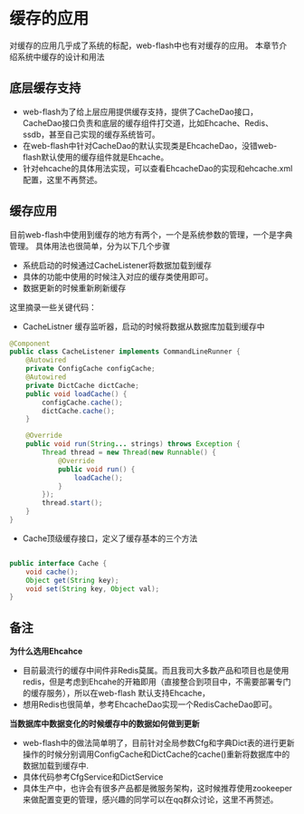 # 缓存的应用
对缓存的应用几乎成了系统的标配，web-flash中也有对缓存的应用。
本章节介绍系统中缓存的设计和用法

## 底层缓存支持
- web-flash为了给上层应用提供缓存支持，提供了CacheDao接口，CacheDao接口负责和底层的缓存组件打交道，比如Ehcache、Redis、ssdb，甚至自己实现的缓存系统皆可。
- 在web-flash中针对CacheDao的默认实现类是EhcacheDao，没错web-flash默认使用的缓存组件就是Ehcache。
- 针对ehcache的具体用法实现，可以查看EhcacheDao的实现和ehcache.xml配置，这里不再赘述。

## 缓存应用

目前web-flash中使用到缓存的地方有两个，一个是系统参数的管理，一个是字典管理。
具体用法也很简单，分为以下几个步骤
- 系统启动的时候通过CacheListener将数据加载到缓存
- 具体的功能中使用的时候注入对应的缓存类使用即可。
- 数据更新的时候重新刷新缓存

这里摘录一些关键代码：
- CacheListner 缓存监听器，启动的时候将数据从数据库加载到缓存中
```java
@Component
public class CacheListener implements CommandLineRunner {
    @Autowired
    private ConfigCache configCache;
    @Autowired
    private DictCache dictCache;
    public void loadCache() {
        configCache.cache();
        dictCache.cache();
    }

    @Override
    public void run(String... strings) throws Exception {
        Thread thread = new Thread(new Runnable() {
            @Override
            public void run() {
                loadCache();
            }
        });
        thread.start();
    }
}
```
- Cache顶级缓存接口，定义了缓存基本的三个方法
```java

public interface Cache {
	void cache();
	Object get(String key);
	void set(String key, Object val);
}
```


## 备注
**为什么选用Ehcahce**
- 目前最流行的缓存中间件非Redis莫属。而且我司大多数产品和项目也是使用redis，但是考虑到Ehcahe的开箱即用（直接整合到项目中，不需要部署专门的缓存服务），所以在web-flash
默认支持Ehcache，
- 想用Redis也很简单，参考EhcacheDao实现一个RedisCacheDao即可。

**当数据库中数据变化的时候缓存中的数据如何做到更新**
- web-flash中的做法简单明了，目前针对全局参数Cfg和字典Dict表的进行更新操作的时候分别调用ConfigCache和DictCache的cache()重新将数据库中的数据加载到缓存中.
- 具体代码参考CfgService和DictService
- 具体生产中，也许会有很多产品都是微服务架构，这时候推荐使用zookeeper来做配置变更的管理，感兴趣的同学可以在qq群众讨论，这里不再赘述。
 